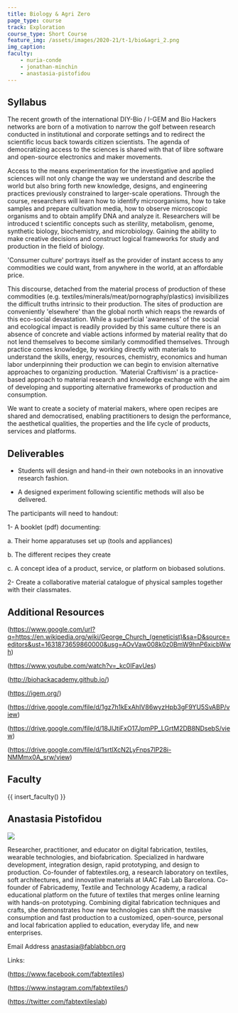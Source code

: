 ```yaml
---
title: Biology & Agri Zero
page_type: course
track: Exploration
course_type: Short Course
feature_img: /assets/images/2020-21/t-1/bio&agri_2.png
img_caption: 
faculty: 
    - nuria-conde
    - jonathan-minchin
    - anastasia-pistofidou
---
```


## Syllabus

The recent growth of the international DIY-Bio / I-GEM and Bio Hackers networks are born of a motivation to narrow the golf between research conducted in institutional and corporate settings and to redirect the scientific locus back towards citizen scientists. The agenda of democratizing access to the sciences is shared with that of libre software and open-source electronics and maker movements.

Access to the means experimentation for the investigative and applied sciences will not only change the way we understand and describe the world but also bring forth new knowledge, designs, and engineering practices previously constrained to larger-scale operations. Through the course, researchers will learn how to identify microorganisms, how to take samples and prepare cultivation media, how to observe microscopic organisms and to obtain amplify DNA and analyze it. Researchers will be introduced t scientific concepts such as sterility, metabolism, genome, synthetic biology, biochemistry, and microbiology. Gaining the ability to make creative decisions and construct logical frameworks for study and production in the field of biology.

'Consumer culture' portrays itself as the provider of instant access to any commodities we could want, from anywhere in the world, at an affordable price.

This discourse, detached from the material process of production of these commodities (e.g. textiles/minerals/meat/pornography/plastics) invisibilizes the difficult truths intrinsic to their production. The sites of production are conveniently 'elsewhere' than the global north which reaps the rewards of this eco-social devastation.
While a superficial 'awareness' of the social and ecological impact is readily provided by this same culture there is an absence of concrete and viable actions informed by material reality that do not lend themselves to become similarly commodified themselves.
Through practice comes knowledge, by working directly with materials to understand the skills, energy, resources, chemistry, economics and human labor underpinning their production we can begin to envision alternative approaches to organizing production.
'Material Craftivism' is a practice-based approach to material research and knowledge exchange with the aim of developing and supporting alternative frameworks of production and consumption.

We want to create a society of material makers, where open recipes are shared and democratised, enabling practitioners to design the performance, the aesthetical qualities, the properties and the life cycle of products, services and platforms.

## Deliverables

- Students will design and hand-in their own notebooks in an innovative research fashion.

- A designed experiment following scientific methods will also be delivered.


The participants will need to handout:

1- A booklet (pdf) documenting:

a. Their home apparatuses set up (tools and appliances)

b. The different recipes they create

c. A concept idea of a product, service, or platform on biobased solutions.

2- Create a collaborative material catalogue of physical samples together with their classmates.

## Additional Resources

(https://www.google.com/url?q=https://en.wikipedia.org/wiki/George_Church_(geneticist)&sa=D&source=editors&ust=1631873659860000&usg=AOvVaw008k0z0BmW9hnP6xicbWwh)

(https://www.youtube.com/watch?v=_kc0IFavUes)

(http://biohackacademy.github.io/)

(https://igem.org/)

(https://drive.google.com/file/d/1gz7h1kExAhIV86wyzHpb3gF9YU5SvABP/view)

(https://drive.google.com/file/d/18JlJtiFxO17JpmPP_LGrtM2DB8NDsebS/view)

(https://drive.google.com/file/d/1srtlXcN2LyFnps7lP28i-NMMmx0A_srw/view)


## Faculty

{{ insert_faculty() }}

## Anastasia Pistofidou

![](../../../../assets/images/faculty_photos/anastasia_pistofidou.jpg)

Researcher, practitioner, and educator on digital fabrication, textiles, wearable technologies, and biofabrication. Specialized in hardware development, integration design, rapid prototyping, and design to production. Co-founder of fabtextiles.org, a research laboratory on textiles, soft architectures, and innovative materials at IAAC Fab Lab Barcelona. Co-founder of Fabricademy, Textile and Technology Academy, a radical educational platform on the future of textiles that merges online learning with hands-on prototyping. Combining digital fabrication techniques and crafts, she demonstrates how new technologies can shift the massive consumption and fast production to a customized, open-source, personal and local fabrication applied to education, everyday life, and new enterprises.

Email Address anastasia@fablabbcn.org

Links:

(https://www.facebook.com/fabtextiles)

(https://www.instagram.com/fabtextiles/)

(https://twitter.com/fabtextileslab)
